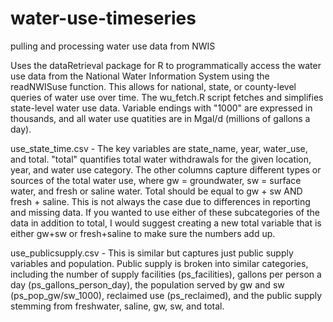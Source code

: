 # water-use-timeseries
pulling and processing water use data from NWIS

Uses the dataRetrieval package for R to programmatically access the water use data from the National Water Information System using the readNWISuse function. This allows for national, state, or county-level queries of water use over time. The wu_fetch.R script fetches and simplifies state-level water use data. Variable endings with "1000" are expressed in thousands, and all water use quatities are in Mgal/d (millions of gallons a day). 

use_state_time.csv -
The key variables are state_name, year, water_use, and total. "total" quantifies total water withdrawals for the given location, year, and water use category. The other columns capture different types or sources of the total water use, where gw = groundwater, sw = surface water, and fresh or saline water. Total should be equal to gw + sw AND fresh + saline. This is not always the case due to differences in reporting and missing data. If you wanted to use either of these subcategories of the data in addition to total, I would suggest creating a new total variable that is either gw+sw or fresh+saline to make sure the numbers add up.

use_publicsupply.csv - 
This is similar but captures just public supply variables and population. Public supply is broken into similar categories, including the number of supply facilities (ps_facilities), gallons per person a day (ps_gallons_person_day), the population served by gw and sw (ps_pop_gw/sw_1000), reclaimed use (ps_reclaimed), and the public supply stemming from freshwater, saline, gw, sw, and total.